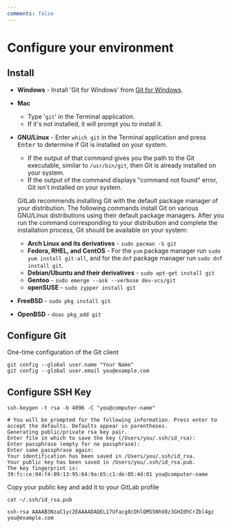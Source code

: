 ```yaml
---
comments: false
---
```


# Configure your environment

## Install

- **Windows** - Install 'Git for Windows' from [Git for Windows](https://gitforwindows.org).
- **Mac**
  - Type '`git`' in the Terminal application.
  - If it's not installed, it will prompt you to install it.

- **GNU/Linux** - Enter `which git` in the Terminal application and press <kbd>Enter</kbd> to
  determine if Git is installed on your system.

  - If the output of that command gives you the path to the Git executable, similar to
    `/usr/bin/git`, then Git is already installed on your system.
  - If the output of the command displays "command not found" error, Git isn't installed on your system.

  GitLab recommends installing Git with the default package manager of your distribution.
  The following commands install Git on various GNU/Linux distributions using their
  default package managers. After you run the command corresponding to your distribution
  and complete the installation process, Git should be available on your system:

  - **Arch Linux and its derivatives** - `sudo pacman -S git`
  - **Fedora, RHEL, and CentOS** - For the `yum` package manager run `sudo yum install git-all`,
    and for the `dnf` package manager run `sudo dnf install git`.
  - **Debian/Ubuntu and their derivatives** - `sudo apt-get install git`
  - **Gentoo** - `sudo emerge --ask --verbose dev-vcs/git`
  - **openSUSE** - `sudo zypper install git`
- **FreeBSD** - `sudo pkg install git`
- **OpenBSD** - `doas pkg_add git`

## Configure Git

One-time configuration of the Git client

```shell
git config --global user.name "Your Name"
git config --global user.email you@example.com
```

## Configure SSH Key

```shell
ssh-keygen -t rsa -b 4096 -C "you@computer-name"
```

```shell
# You will be prompted for the following information. Press enter to accept the defaults. Defaults appear in parentheses.
Generating public/private rsa key pair.
Enter file in which to save the key (/Users/you/.ssh/id_rsa):
Enter passphrase (empty for no passphrase):
Enter same passphrase again:
Your identification has been saved in /Users/you/.ssh/id_rsa.
Your public key has been saved in /Users/you/.ssh/id_rsa.pub.
The key fingerprint is:
39:fc:ce:94:f4:09:13:95:64:9a:65:c1:de:05:4d:01 you@computer-name
```

Copy your public key and add it to your GitLab profile

```shell
cat ~/.ssh/id_rsa.pub
```

```shell
ssh-rsa AAAAB3NzaC1yc2EAAAADAQEL17Ufacg8cDhlQMS5NhV8z3GHZdhCrZbl4gz you@example.com
```
